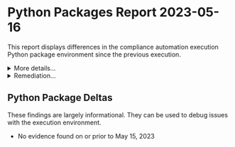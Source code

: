 

# Python Packages Report 2023-05-16

This report displays differences in the compliance automation execution Python
package environment since the previous execution.

<details>
<summary>More details...</summary>

Any **package version changes**
are largely informational.  They _can_ be used to debug why things worked
previously but aren't working today.  The compliance automation framework execution
environment depends on other of Python libraries.  These libraries can have new
releases and it's not outside the realm of possibility that a new release of a
dependency could cause a problem.  This report provides information that helps to
guard against that.  This report also checks whether the versions of the
[auditree-arboretum](https://github.com/ComplianceAsCode/auditree-arboretum),
the [auditree-framework](https://github.com/ComplianceAsCode/auditree-framework)
and the [auditree-harvest](https://github.com/ComplianceAsCode/auditree-harvest)
packages are the most recent versions available, as is the expected behavior.
</details>

<details>
<summary>Remediation...</summary>

Package version change warnings are informational but can be used in part
to debug why things worked previously but currently don't.  However, if the
`auditree-arboretum`, `auditree-framework`, or the `auditree-harvest` packages
are flagged as a **latest version violation** then that needs to be explained.
It is expected that the most recent versions of each of those packages are used
during fetcher, check and report execution.
</details>



## Python Package Deltas
These findings are largely informational.  They can be used to debug issues with
the execution environment.

* No evidence found on or prior to May 15, 2023